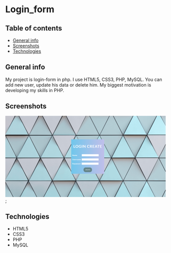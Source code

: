 # Login_form

## Table of contents
* [General info](#general-info)
* [Screenshots](#screenshots)
* [Technologies](#technologies)



## General info
My project is login-form in php. I use HTML5, CSS3, PHP, MySQL. You can add new user, update his data or delete him. My biggest motivation is developing my skills in PHP. 


## Screenshots
![Example screenshot](./screenshoots/image1.png);

## Technologies
* HTML5
* CSS3 
* PHP
* MySQL